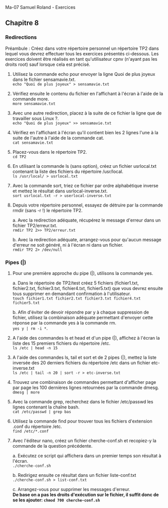 Ma-07 Samuel Roland - Exercices

## Chapitre 8

### Redirections

Préambule : Créez dans votre répertoire personnel un répertoire TP2 dans lequel vous devrez effectuer tous les exercices présentés ci-dessous. Les exercices doivent être réalisés en tant qu'utilisateur cpnv (n'ayant pas les droits root) sauf lorsque cela est précisé.  

1. Utilisez la commande echo pour envoyer la ligne Quoi de plus joyeux dans le fichier sensamavie.txt.  
`echo "Quoi de plus joyeux" > sensamavie.txt`

1. Vérifiez ensuite le contenu du fichier en l'affichant à l'écran à l'aide de la commande more.  
`more sensamavie.txt`

1. Avec une autre redirection, placez à la suite de ce fichier la ligne que de travailler sous Linux ?.  
`echo "Quoi de plus joyeux" >> sensamavie.txt`


1. Vérifiez en l'affichant à l'écran qu'il contient bien les 2 lignes l'une à la suite de l'autre à l'aide de la commande cat.  
`cat sensamavie.txt`

1. Placez-vous dans le répertoire TP2.  
`cd TP2`

1. En utilisant la commande ls (sans option), créez un fichier usrlocal.txt contenant la liste des fichiers du répertoire /usr/local.  
`ls /usr/local/ > usrlocal.txt`

1. Avec la commande sort, triez ce fichier par ordre alphabétique inverse et mettez le résultat dans usrlocal-inverse.txt.  
`sort usrlocal.txt -r > userlocal-inverse.txt`

1. Depuis votre répertoire personnel, essayez de détruire par la commande rmdir (sans -r !) le répertoire TP2.

    a. Avec la redirection adéquate, récupérez le message d'erreur dans un fichier TP2/erreur.txt.  
    `rmdir TP2 2>> TP2/erreur.txt`

    b. Avec la redirection adéquate, arrangez-vous pour qu'aucun message d'erreur ne soit généré, ni à l'écran ni dans un fichier.  
    `rmdir TP2 2> /dev/null`

### Pipes (|)

1. Pour une première approche du pipe (|), utilisons la commande yes.

    a. Dans le répertoire de TP2/test créez 5 fichiers (fichier1.txt, fichier2.txt, fichier3.txt, fichier4.txt, fichier5.txt) que vous devrez ensuite tous supprimer en demandant confirmation à l'utilisateur.  
    `touch fichier1.txt fichier2.txt fichier3.txt fichier4.txt fichier5.txt`
    
    b. Afin d'éviter de devoir répondre par y à chaque suppression de fichier, utilisez la combinaison adéquate permettant d'envoyer cette réponse par la commande yes à la commande rm.  
    `yes y | rm -i *`.

1. A l'aide des commandes ls et head et d'un pipe (|), affichez à l'écran la liste des 15 premiers fichiers du répertoire /etc.  
`ls /etc | head -n 15`

1. A l'aide des commandes ls, tail et sort et de 2 pipes (|), mettez la liste inversée des 20 derniers fichiers du répertoire /etc dans un fichier etc-inverse.txt  
`ls /etc | tail -n 20 | sort -r > etc-inverse.txt` 

1. Trouvez une combinaison de commandes permettant d'afficher page par page les 100 dernières lignes retournées par la commande dmesg.
`dmesg | more`

1. Avec la commande grep, recherchez dans le fichier /etc/passwd les lignes contenant la chaîne bash.  
`cat /etc/passwd | grep bas`

1. Utilisez la commande find pour trouver tous les fichiers d'extension .conf du répertoire /etc.  
`find /etc/*.conf`

1. Avec l'éditeur nano, créez un fichier cherche-conf.sh et recopiez-y la commande de la question précédente.

    a. Exécutez ce script qui affichera dans un premier temps son résultat à l'écran.  
    `./cherche-conf.sh`

    b. Redirigez ensuite ce résultat dans un fichier liste-conf.txt  
    `./cherche-conf.sh > list-conf.txt`

    c. Arrangez-vous pour supprimer les messages d'erreur.  
    **De base on a pas les droits d'exécution sur le fichier, il suffit donc de se les ajouter: `chmod 700 cherche-conf.sh`**